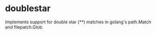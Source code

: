 doublestar
==========

Implements support for double star (**) matches in golang's path.Match and filepatch.Glob.
